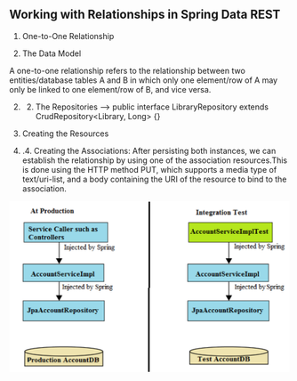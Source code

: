 ## Working with Relationships in Spring Data REST

1. One-to-One Relationship

1. The Data Model

A one-to-one relationship refers to the relationship between two entities/database tables A and B in which only one element/row of A may only be linked to one element/row of B, and vice versa.


2. 2. The Repositories --> public interface LibraryRepository extends CrudRepository<Library, Long> {}

3. Creating the Resources
4. .4. Creating the Associations:  After persisting both instances, we can establish the relationship by using one of the association resources.This is done using the HTTP method PUT, which supports a media type of text/uri-list, and a body containing the URI of the resource to bind to the association.


![](imgs/680ebc2b-25d1-44f8-b1f8-70e98355b341.png)

